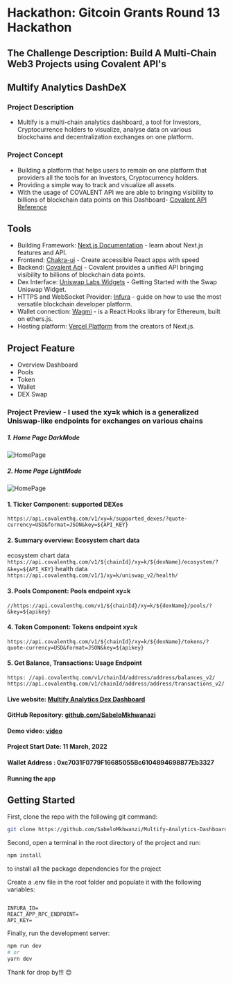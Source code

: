 # Hackathon: Gitcoin Grants Round 13 Hackathon
## The Challenge Description: Build A Multi-Chain Web3 Projects using Covalent API's 
<!-- [HERE](https://gitcoin.co/issue/covalenthq/covalent-gitcoin-bounties/19/100028550) -->
 
## Multify Analytics DashDeX

### Project Description
* Multify is a multi-chain analytics dashboard, a tool for Investors, Cryptocurrence holders to visualize, analyse data on various blockchains and decentralization exchanges on one platform.

### Project Concept
* Building a platform that helps users to remain on one platform that providers all the tools for an Investors, Cryptocurrency holders.
* Providing a simple way to track and visualize all assets.
* With the usage of COVALENT API we are able to bringing visibility to billions of blockchain data points on this Dashboard- [Covalent API Reference](https://chakra-ui.com/) 

## Tools
* Building Framework: [Next.js Documentation](https://nextjs.org/docs) - learn about Next.js features and API.
* Frontend: [Chakra-ui](https://chakra-ui.com/) - Create accessible React apps with speed
* Backend: [Covalent Api](https://www.covalenthq.com/) - Covalent provides a unified API bringing visibility to billions of blockchain data points.
* Dex Interface: [Uniswap Labs Widgets](https://docs.uniswap.org/sdk/widgets/swap-widget) - Getting Started with the Swap Uniswap Widget.
* HTTPS and WebSocket Provider: [Infura](https://docs.infura.io/infura/networks/ethereum) - guide on how to use the most versatile blockchain developer platform.
* Wallet connection: [Wagmi](https://wagmi-xyz.vercel.app/) - is a React Hooks library for Ethereum, built on ethers.js.
* Hosting platform: [Vercel Platform](https://vercel.com/new?utm_medium=default-template&filter=next.js&utm_source=create-next-app&utm_campaign=create-next-app-readme) from the creators of Next.js.

## Project Feature 
* Overview Dashboard
* Pools
* Token
* Wallet
* DEX Swap 

### Project Preview - I used the xy=k  which is a generalized Uniswap-like endpoints for exchanges on various chains 

##### 1. Home Page DarkMode
![HomePage](https://github.com/SabeloMkhwanzi/Multify-Analytics-Dashboard/blob/main/public/Multify-homepage-GR13-Hackathon1.jpg)

##### 2. Home Page LightMode
![HomePage](https://github.com/SabeloMkhwanzi/Multify-Analytics-Dashboard/blob/main/public/Multify-homepage-GR13-Hackathon2.jpg)


#### 1. Ticker Component:  supported DEXes 
```https://api.covalenthq.com/v1/xy=k/supported_dexes/?quote-currency=USD&format=JSON&key=${API_KEY}```

#### 2. Summary overview: Ecosystem chart data
ecosystem chart data
```https://api.covalenthq.com/v1/${chainId}/xy=k/${dexName}/ecosystem/?&key=${API_KEY}```
health data
```https://api.covalenthq.com/v1/1/xy=k/uniswap_v2/health/```

#### 3. Pools Component: Pools endpoint xy=k 

```//https://api.covalenthq.com/v1/${chainId}/xy=k/${dexName}/pools/?&key=${apikey}```

#### 4. Token Component: Tokens endpoint xy=k
```https://api.covalenthq.com/v1/${chainId}/xy=k/${dexName}/tokens/?quote-currency=USD&format=JSON&key=${apikey}```

#### 5. Get Balance, Transactions: Usage Endpoint
```https: //api.covalenthq.com/v1/chainId/address/address/balances_v2/ https://api.covalenthq.com/v1/chainId/address/address/transactions_v2/```

#### Live website: [Multify Analytics Dex Dashboard](https://multify.vercel.app/)

#### GitHub Repository: [github.com/SabeloMkhwanazi](https://github.com/SabeloMkhwanzi/Multify-Analytics-Dashboard)

#### Demo video: [video](https://youtu.be/FAbeKKlyvFY)

#### Project Start Date: 11 March, 2022

#### Wallet Address : 0xc7031F0779F16685055Bc6104894698877Eb3327

#### Running the app

## Getting Started

First, clone the repo with the following git command:

```bash
git clone https://github.com/SabeloMkhwanzi/Multify-Analytics-Dashboard/
```

Second, open a terminal in the root directory of the project and run:

```bash
npm install
```

to install all the package dependencies for the project


Create a .env file in the root folder and populate it with the following variables:

```

INFURA_ID=
REACT_APP_RPC_ENDPOINT=
API_KEY=

```
Finally, run the development server:

```bash
npm run dev
# or
yarn dev
```
Thank for drop by!!! 😊

